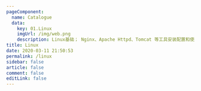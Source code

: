 ```yaml
---
pageComponent:
  name: Catalogue
  data:
    key: 01.Linux
    imgUrl: /img/web.png
    description: Linux基础； Nginx、Apache Httpd、Tomcat 等工具安装配置和使用
title: Linux
date: 2020-03-11 21:50:53
permalink: /linux
sidebar: false
article: false
comment: false
editLink: false
---
```


